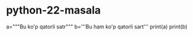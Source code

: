 # python-22-masala
a="""Bu 
ko'p qatorli 
satr"""
b='''Bu  ham 
ko'p qatorli sart'''
print(a)
print(b)

